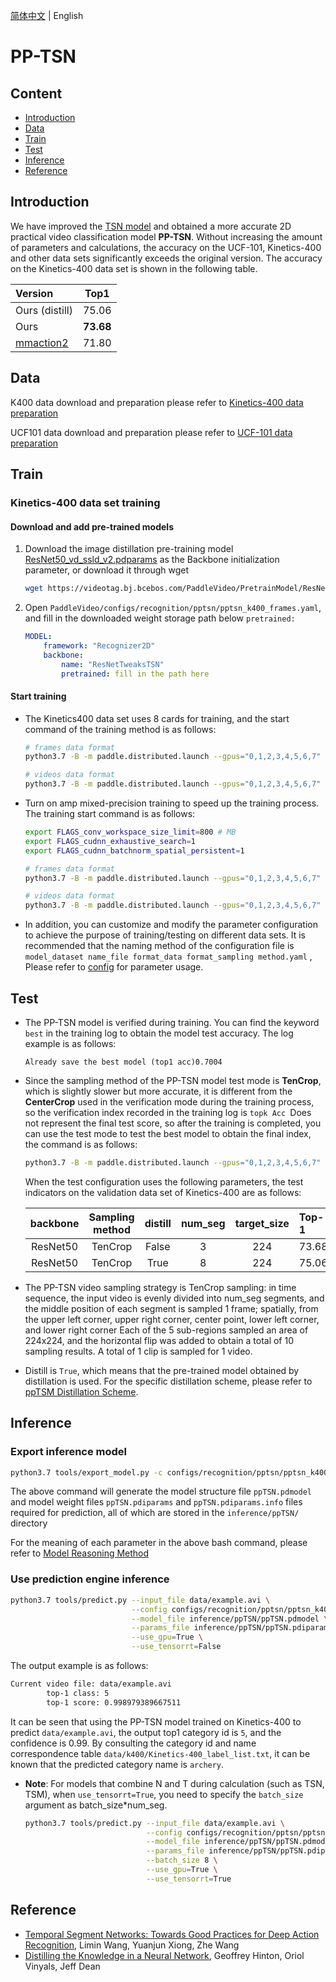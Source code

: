 [简体中文](../../../zh-CN/model_zoo/recognition/pp-tsn.md) | English

# PP-TSN

## Content

- [Introduction](#Introduction)
- [Data](#Data)
- [Train](#Train)
- [Test](#Test)
- [Inference](#Inference)
- [Reference](#Reference)


## Introduction

We have improved the [TSN model](./tsn.md) and obtained a more accurate 2D practical video classification model **PP-TSN**. Without increasing the amount of parameters and calculations, the accuracy on the UCF-101, Kinetics-400 and other data sets significantly exceeds the original version. The accuracy on the Kinetics-400 data set is shown in the following table.

| Version | Top1 |
| :------ | :----: |
| Ours (distill) | 75.06 |
| Ours | **73.68** |
| [mmaction2](https://github.com/open-mmlab/mmaction2/tree/master/configs/recognition/tsn#kinetics-400) | 71.80 |


## Data

K400 data download and preparation please refer to [Kinetics-400 data preparation](../../dataset/k400.md)

UCF101 data download and preparation please refer to [UCF-101 data preparation](../../dataset/ucf101.md)


## Train

### Kinetics-400 data set training

#### Download and add pre-trained models

1. Download the image distillation pre-training model [ResNet50_vd_ssld_v2.pdparams](https://videotag.bj.bcebos.com/PaddleVideo/PretrainModel/ResNet50_vd_ssld_v2_pretrained.pdparams) as the Backbone initialization parameter, or download it through wget

   ```bash
   wget https://videotag.bj.bcebos.com/PaddleVideo/PretrainModel/ResNet50_vd_ssld_v2_pretrained.pdparams
   ```

2. Open `PaddleVideo/configs/recognition/pptsn/pptsn_k400_frames.yaml`, and fill in the downloaded weight storage path below `pretrained:`

    ```yaml
    MODEL:
        framework: "Recognizer2D"
        backbone:
            name: "ResNetTweaksTSN"
            pretrained: fill in the path here
    ```

#### Start training

- The Kinetics400 data set uses 8 cards for training, and the start command of the training method is as follows:

    ```bash
    # frames data format
    python3.7 -B -m paddle.distributed.launch --gpus="0,1,2,3,4,5,6,7" --log_dir=log_pptsn main.py --validate -c configs/recognition/ pptsn/pptsn_k400_frames.yaml

    # videos data format
    python3.7 -B -m paddle.distributed.launch --gpus="0,1,2,3,4,5,6,7" --log_dir=log_pptsn main.py --validate -c configs/recognition/ pptsn/pptsn_k400_videos.yaml
    ```

- Turn on amp mixed-precision training to speed up the training process. The training start command is as follows:

    ```bash
    export FLAGS_conv_workspace_size_limit=800 # MB
    export FLAGS_cudnn_exhaustive_search=1
    export FLAGS_cudnn_batchnorm_spatial_persistent=1

    # frames data format
    python3.7 -B -m paddle.distributed.launch --gpus="0,1,2,3,4,5,6,7" --log_dir=log_pptsn main.py --amp --validate -c configs /recognition/pptsn/pptsn_k400_frames.yaml

    # videos data format
    python3.7 -B -m paddle.distributed.launch --gpus="0,1,2,3,4,5,6,7" --log_dir=log_pptsn main.py --amp --validate -c configs /recognition/pptsn/pptsn_k400_videos.yaml
    ```

- In addition, you can customize and modify the parameter configuration to achieve the purpose of training/testing on different data sets. It is recommended that the naming method of the configuration file is `model_dataset name_file format_data format_sampling method.yaml` , Please refer to [config](../../tutorials/config.md) for parameter usage.


## Test

- The PP-TSN model is verified during training. You can find the keyword `best` in the training log to obtain the model test accuracy. The log example is as follows:

	```
  Already save the best model (top1 acc)0.7004
	```

- Since the sampling method of the PP-TSN model test mode is **TenCrop**, which is slightly slower but more accurate, it is different from the **CenterCrop** used in the verification mode during the training process, so the verification index recorded in the training log is `topk Acc `Does not represent the final test score, so after the training is completed, you can use the test mode to test the best model to obtain the final index, the command is as follows:

	```bash
  python3.7 -B -m paddle.distributed.launch --gpus="0,1,2,3,4,5,6,7" --log_dir=log_pptsn main.py --test -c configs/recognition/ pptsn/pptsn_k400_frames.yaml -w "output/ppTSN/ppTSN_best.pdparams"
	```

	When the test configuration uses the following parameters, the test indicators on the validation data set of Kinetics-400 are as follows:

	| backbone | Sampling method | distill | num_seg | target_size | Top-1 |       checkpoints       |
	| :------: | :-------------: | :-----: | :-----: | :---------: | :---- | :---------------------: |
	| ResNet50 |     TenCrop     |  False  |    3    |     224     | 73.68 | [ppTSN_k400.pdparams](https://videotag.bj.bcebos.com/PaddleVideo-release2.2/ppTSN_k400.pdparams) |
	| ResNet50 |     TenCrop     |  True   |    8    |     224     | 75.06 | [ppTSN_k400_8.pdparams](https://videotag.bj.bcebos.com/PaddleVideo-release2.2/ppTSN_k400_8.pdparams) |

- The PP-TSN video sampling strategy is TenCrop sampling: in time sequence, the input video is evenly divided into num_seg segments, and the middle position of each segment is sampled 1 frame; spatially, from the upper left corner, upper right corner, center point, lower left corner, and lower right corner Each of the 5 sub-regions sampled an area of 224x224, and the horizontal flip was added to obtain a total of 10 sampling results. A total of 1 clip is sampled for 1 video.

- Distill is `True`, which means that the pre-trained model obtained by distillation is used. For the specific distillation scheme, please refer to [ppTSM Distillation Scheme]().


## Inference

### Export inference model

```bash
python3.7 tools/export_model.py -c configs/recognition/pptsn/pptsn_k400_frames.yaml -p data/ppTSN_k400.pdparams -o inference/ppTSN
```

The above command will generate the model structure file `ppTSN.pdmodel` and model weight files `ppTSN.pdiparams` and `ppTSN.pdiparams.info` files required for prediction, all of which are stored in the `inference/ppTSN/` directory

For the meaning of each parameter in the above bash command, please refer to [Model Reasoning Method](https://github.com/HydrogenSulfate/PaddleVideo/blob/PPTSN-v1/docs/en/start.md#2-infer)

### Use prediction engine inference

```bash
python3.7 tools/predict.py --input_file data/example.avi \
                           --config configs/recognition/pptsn/pptsn_k400_frames.yaml \
                           --model_file inference/ppTSN/ppTSN.pdmodel \
                           --params_file inference/ppTSN/ppTSN.pdiparams \
                           --use_gpu=True \
                           --use_tensorrt=False
```

The output example is as follows:

```bash
Current video file: data/example.avi
        top-1 class: 5
        top-1 score: 0.998979389667511
```

It can be seen that using the PP-TSN model trained on Kinetics-400 to predict `data/example.avi`, the output top1 category id is `5`, and the confidence is 0.99. By consulting the category id and name correspondence table `data/k400/Kinetics-400_label_list.txt`, it can be known that the predicted category name is `archery`.
- **Note**: For models that combine N and T during calculation (such as TSN, TSM), when `use_tensorrt=True`, you need to specify the `batch_size` argument as batch_size\*num_seg.

    ```bash
    python3.7 tools/predict.py --input_file data/example.avi \
                               --config configs/recognition/pptsn/pptsn_k400_frames.yaml \
                               --model_file inference/ppTSN/ppTSN.pdmodel \
                               --params_file inference/ppTSN/ppTSN.pdiparams \
                               --batch_size 8 \
                               --use_gpu=True \
                               --use_tensorrt=True
    ```
## Reference

- [Temporal Segment Networks: Towards Good Practices for Deep Action Recognition](https://arxiv.org/pdf/1608.00859.pdf), Limin Wang, Yuanjun Xiong, Zhe Wang
- [Distilling the Knowledge in a Neural Network](https://arxiv.org/abs/1503.02531), Geoffrey Hinton, Oriol Vinyals, Jeff Dean
